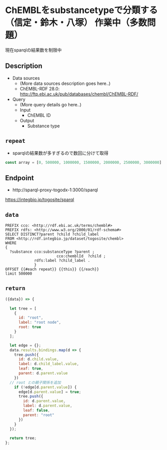 # ChEMBLをsubstancetypeで分類する（信定・鈴木・八塚） 作業中（多数問題）
現在sparqlの結果数を制限中

## Description

- Data sources
    - (More data sources description goes here..)
    - ChEMBL-RDF 28.0: http://ftp.ebi.ac.uk/pub/databases/chembl/ChEMBL-RDF/
- Query
    - (More query details go here..)
    -  Input
        - ChEMBL ID
    - Output
        - Substance type
        
## `repeat` 
- sparqlの結果数が多すぎるので数回に分けて取得
```javascript
const array = [0, 500000, 1000000, 1500000, 2000000, 2500000, 3000000];
```

## Endpoint
- http://sparql-proxy-togodx-1:3000/sparql

https://integbio.jp/togosite/sparql

## `data`

```sparql
PREFIX cco: <http://rdf.ebi.ac.uk/terms/chembl#>
PREFIX rdfs: <http://www.w3.org/2000/01/rdf-schema#>
SELECT DISTINCT?parent ?child ?child_label
FROM <http://rdf.integbio.jp/dataset/togosite/chembl>
WHERE 
{
  ?substance cco:substanceType ?parent ;
                       cco:chemblId  ?child ;
             rdfs:label ?child_label .
             }
OFFSET {{#each repeat}} {{this}} {{/each}} 
limit 500000
```
## `return`

```javascript
({data}) => {
  
  let tree = [
    {
      id: "root",
      label: "root node",
      root: true
    }
  ];

  let edge = {};
  data.results.bindings.map(d => {
    tree.push({
      id: d.child.value,
      label: d.child_label.value,
      leaf: true,
      parent: d.parent.value
    })
  // root との親子関係を追加
    if (!edge[d.parent.value]) {
      edge[d.parent.value] = true;
      tree.push({   
        id: d.parent.value,
        label: d.parent.value,
        leaf: false,
        parent: "root"
      })
    }
  });
  
  return tree;
};
```